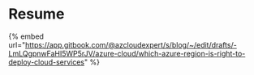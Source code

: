 # Resume

{% embed url="https://app.gitbook.com/@azcloudexpert/s/blog/~/edit/drafts/-LmLQgpnwFaHI5WP5rJV/azure-cloud/which-azure-region-is-right-to-deploy-cloud-services" %}



